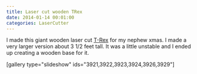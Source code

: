 ```yaml
---
title: Laser cut wooden TRex
date: 2014-01-14 00:01:00
categories: LaserCutter
---
```

I made this giant wooden laser cut <a href="http://www.thingiverse.com/thing:169993">T-Rex</a> for my nephew xmas. I made a very larger version about 3 1/2 feet tall. It was a little unstable and I ended up creating a wooden base for it.

[gallery type="slideshow" ids="3921,3922,3923,3924,3926,3929"]

